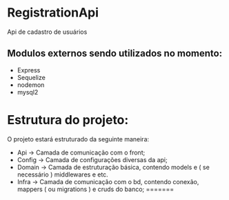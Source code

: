 # RegistrationApi
Api de cadastro de usuários 

## Modulos externos sendo utilizados no momento:
 - Express
 - Sequelize
 - nodemon
 - mysql2

# Estrutura do projeto:
O projeto estará estruturado da seguinte maneira:

 - Api -> Camada de comunicação com o front;
 - Config -> Camada de configurações diversas da api;
 - Domain -> Camada de estruturação básica, contendo models e ( se necessário ) middlewares e etc.
 - Infra -> Camada de comunicação com o bd, contendo conexão, mappers ( ou migrations ) e cruds do banco;
=======
